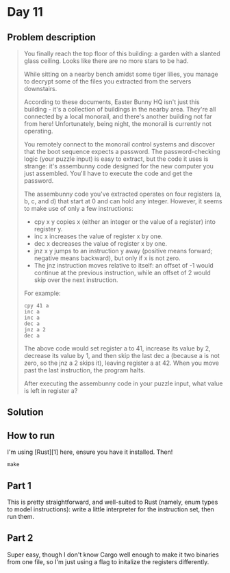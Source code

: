 # Day 11

## Problem description

> You finally reach the top floor of this building: a garden with a slanted glass
> ceiling. Looks like there are no more stars to be had.
> 
> While sitting on a nearby bench amidst some tiger lilies, you manage to decrypt
> some of the files you extracted from the servers downstairs.
> 
> According to these documents, Easter Bunny HQ isn't just this building - it's a
> collection of buildings in the nearby area. They're all connected by a local
> monorail, and there's another building not far from here! Unfortunately, being
> night, the monorail is currently not operating.
> 
> You remotely connect to the monorail control systems and discover that the boot
> sequence expects a password. The password-checking logic (your puzzle input) is
> easy to extract, but the code it uses is strange: it's assembunny code designed
> for the new computer you just assembled. You'll have to execute the code and
> get the password.
> 
> The assembunny code you've extracted operates on four registers (a, b, c, and
> d) that start at 0 and can hold any integer. However, it seems to make use of
> only a few instructions:
> 
> * cpy x y copies x (either an integer or the value of a register) into register y.
> * inc x increases the value of register x by one.
> * dec x decreases the value of register x by one.
> * jnz x y jumps to an instruction y away (positive means forward; negative means
>   backward), but only if x is not zero.
> * The jnz instruction moves relative to itself: an offset of -1 would continue at
>   the previous instruction, while an offset of 2 would skip over the next instruction.
> 
> For example:
> 
> ```
> cpy 41 a
> inc a
> inc a
> dec a
> jnz a 2
> dec a
> ```
> 
> The above code would set register a to 41, increase its value by 2, decrease
> its value by 1, and then skip the last dec a (because a is not zero, so the jnz
> a 2 skips it), leaving register a at 42. When you move past the last
> instruction, the program halts.
> 
> After executing the assembunny code in your puzzle input, what value is left in
> register a?

## Solution

## How to run

I'm using [Rust][1] here, ensure you have it installed. Then!

`make`

## Part 1

This is pretty straightforward, and well-suited to Rust (namely, enum types to
model instructions): write a little interpreter for the instruction set, then
run them.

## Part 2

Super easy, though I don't know Cargo well enough to make it two binaries from one
file, so I'm just using a flag to initalize the registers differently.
